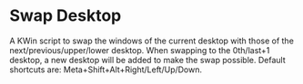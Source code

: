 # Swap Desktop
A KWin script to swap the windows of the current desktop with those of the next/previous/upper/lower desktop. When swapping to the 0th/last+1 desktop, a new desktop will be added to make the swap possible.
Default shortcuts are: Meta+Shift+Alt+Right/Left/Up/Down.
